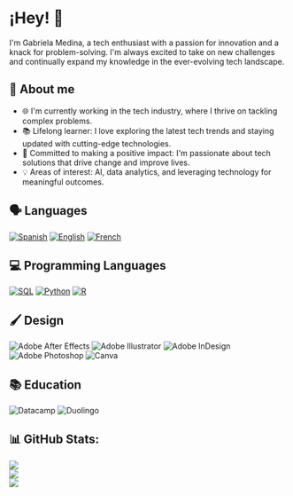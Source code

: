 # ¡Hey! 👋
I'm Gabriela Medina, a tech enthusiast with a passion for innovation and a knack for problem-solving. I'm always excited to take on new challenges and continually expand my knowledge in the ever-evolving tech landscape.



## 👩 About me
- 🌐 I'm currently working in the tech industry, where I thrive on tackling complex problems.
- 📚 Lifelong learner: I love exploring the latest tech trends and staying updated with cutting-edge technologies.
- 🚀 Committed to making a positive impact: I'm passionate about tech solutions that drive change and improve lives.
- 💡 Areas of interest: AI, data analytics, and leveraging technology for meaningful outcomes.



## 🗣️ Languages
[![Spanish](https://img.shields.io/badge/Spanish-Advanced-green)](https://isocpp.org/)
[![English](https://img.shields.io/badge/English-Advanced-green)](https://isocpp.org/)
[![French](https://img.shields.io/badge/French-Advanced-green)](https://isocpp.org/)



## 💻 Programming Languages
[![SQL](https://img.shields.io/badge/SQL-Intermediate-yellow)](https://www.sql.org/)
[![Python](https://img.shields.io/badge/Python-Beginner-red)](https://www.python.org/)
[![R](https://img.shields.io/badge/JavaScript-Beginner-red)](https://developer.mozilla.org/en-US/docs/Web/JavaScript)


## 🖌️ Design
![Adobe After Effects](https://img.shields.io/badge/Adobe%20after%20affects-CF96FD?style=for-the-badge&logo=Adobe%20after%20effects&logoColor=393665)
![Adobe Illustrator](https://img.shields.io/badge/Adobe%20Illustrator-FF9A00?style=for-the-badge&logo=adobe%20illustrator&logoColor=white)
![Adobe InDesign](https://img.shields.io/badge/Adobe%20InDesign-FF3366?style=for-the-badge&logo=Adobe%20InDesign&logoColor=white)
![Adobe Photoshop](https://img.shields.io/badge/Adobe%20Photoshop-31A8FF?style=for-the-badge&logo=Adobe%20Photoshop&logoColor=black)
![Canva](https://img.shields.io/badge/Canva-%2300C4CC.svg?&style=for-the-badge&logo=Canva&logoColor=white)

## 📚 Education
![Datacamp](https://img.shields.io/badge/Datacamp-05192D?style=for-the-badge&logo=datacamp&logoColor=65FF8F)
![Duolingo](https://img.shields.io/badge/Duolingo-58CC02?style=for-the-badge&logo=Duolingo&logoColor=white)






## 📊 GitHub Stats:
![](https://github-readme-stats.vercel.app/api?username=gcentes&theme=dark&hide_border=false&include_all_commits=false&count_private=false)<br/>
![](https://github-readme-streak-stats.herokuapp.com/?user=gcentes&theme=dark&hide_border=false)<br/>
![](https://github-readme-stats.vercel.app/api/top-langs/?username=gcentes&theme=dark&hide_border=false&include_all_commits=false&count_private=false&layout=compact)


<!--
**gcentes/gcentes** is a ✨ _special_ ✨ repository because its `README.md` (this file) appears on your GitHub profile.

Here are some ideas to get you started:

- 🔭 I’m currently working on ...
- 🌱 I’m currently learning ...
- 👯 I’m looking to collaborate on ...
- 🤔 I’m looking for help with ...
- 💬 Ask me about ...
- 📫 How to reach me: ...
- 😄 Pronouns: ...
- ⚡ Fun fact: ...
-->
